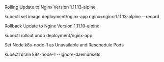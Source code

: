 Rolling Update to Nginx Version 1.11.13-alpine

kubectl set image deployment/nginx-app nginx=nginx:1.11.13-alpine --record

Rollback Update to Nginx Version 1.11.10-alpine

kubectl rollout undo deployment/nginx-app

Set Node k8s-node-1 as Unavailable and Reschedule Pods

kubectl drain k8s-node-1 --ignore-daemonsets
